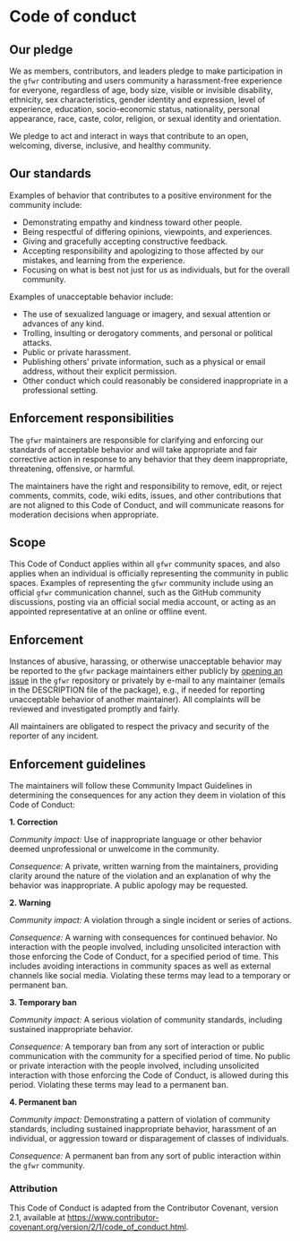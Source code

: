 # Code of conduct


## Our pledge

We as members, contributors, and leaders pledge to make participation in the `gfwr` contributing
and users community a harassment-free experience for everyone, regardless of age, body
size, visible or invisible disability, ethnicity, sex characteristics, gender
identity and expression, level of experience, education, socio-economic status,
nationality, personal appearance, race, caste, color, religion, or sexual
identity and orientation.

We pledge to act and interact in ways that contribute to an open, welcoming,
diverse, inclusive, and healthy community.


## Our standards

Examples of behavior that contributes to a positive environment for the 
community include:

* Demonstrating empathy and kindness toward other people.
* Being respectful of differing opinions, viewpoints, and experiences.
* Giving and gracefully accepting constructive feedback.
* Accepting responsibility and apologizing to those affected by our mistakes, and learning from the experience.
* Focusing on what is best not just for us as individuals, but for the overall community.

Examples of unacceptable behavior include:

* The use of sexualized language or imagery, and sexual attention or advances of any kind.
* Trolling, insulting or derogatory comments, and personal or political attacks.
* Public or private harassment.
* Publishing others' private information, such as a physical or email address, without their explicit permission.
* Other conduct which could reasonably be considered inappropriate in a professional setting.


## Enforcement responsibilities

The `gfwr` maintainers are responsible for clarifying and enforcing our standards of
acceptable behavior and will take appropriate and fair corrective action in
response to any behavior that they deem inappropriate, threatening, offensive,
or harmful.

The maintainers have the right and responsibility to remove, edit, or reject
comments, commits, code, wiki edits, issues, and other contributions that are
not aligned to this Code of Conduct, and will communicate reasons for moderation
decisions when appropriate.


## Scope

This Code of Conduct applies within all `gfwr` community spaces, and also applies when
an individual is officially representing the community in public spaces.
Examples of representing the `gfwr` community include using an official `gfwr` 
communication channel, such as the GitHub community discussions, posting via an
official social media account, or acting as an appointed representative at an online
or offline event.


## Enforcement

Instances of abusive, harassing, or otherwise unacceptable behavior may be
reported to the `gfwr` package maintainers either publicly by
[opening an issue](https://github.com/GlobalFishingWatch/gfwr/issues) in the `gfwr`
repository or privately by e-mail to any maintainer (emails in the DESCRIPTION file 
of the package), e.g., if needed for reporting unacceptable behavior of another maintainer).
All complaints will be reviewed and investigated promptly and fairly.

All maintainers are obligated to respect the privacy and security of the
reporter of any incident.


## Enforcement guidelines

The maintainers will follow these Community Impact Guidelines in determining
the consequences for any action they deem in violation of this Code of Conduct:

**1. Correction**

_Community impact:_ Use of inappropriate language or other behavior deemed
unprofessional or unwelcome in the community.

_Consequence:_ A private, written warning from the maintainers, providing
clarity around the nature of the violation and an explanation of why the
behavior was inappropriate. A public apology may be requested.

**2. Warning**

_Community impact:_ A violation through a single incident or series of actions.

_Consequence:_ A warning with consequences for continued behavior. No
interaction with the people involved, including unsolicited interaction with
those enforcing the Code of Conduct, for a specified period of time. This
includes avoiding interactions in community spaces as well as external channels
like social media. Violating these terms may lead to a temporary or permanent
ban.


**3. Temporary ban**

_Community impact:_ A serious violation of community standards, including
sustained inappropriate behavior.

_Consequence:_ A temporary ban from any sort of interaction or public
communication with the community for a specified period of time. No public or
private interaction with the people involved, including unsolicited interaction
with those enforcing the Code of Conduct, is allowed during this period.
Violating these terms may lead to a permanent ban.

**4. Permanent ban**

_Community impact:_ Demonstrating a pattern of violation of community standards,
including sustained inappropriate behavior, harassment of an individual, or
aggression toward or disparagement of classes of individuals.

_Consequence:_ A permanent ban from any sort of public interaction within the
`gfwr` community.


### Attribution

This Code of Conduct is adapted from the Contributor Covenant, version 2.1,
available at <https://www.contributor-covenant.org/version/2/1/code_of_conduct.html>.
